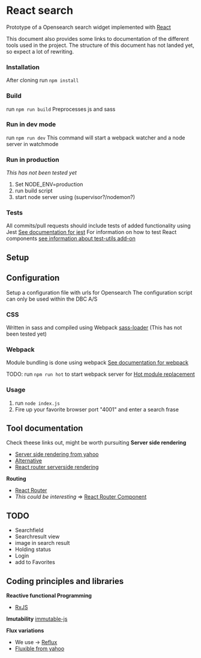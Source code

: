# React search

Prototype of a Opensearch search widget implemented with [React](http://facebook.github.io/react/)

This document also provides some links to documentation of the different tools used in the project. The structure of this document has not landed yet, so expect a lot of rewriting.

### Installation
After cloning run `npm install`

### Build
run `npm run build`
Preprocesses js and sass

### Run in dev mode
run `npm run dev`
This command will start a webpack watcher and a node server in watchmode

### Run in production
*This has not been tested yet*

1. Set NODE_ENV=production
2. run build script
3. start node server using (supervisor?/nodemon?)

### Tests
All commits/pull requests should include tests of added functionality using Jest
[See documentation for jest](https://facebook.github.io/jest/)
For information on how to test React components [see information about test-utils add-on](http://facebook.github.io/react/docs/test-utils.html)

## Setup

## Configuration
Setup a configuration file with urls for Opensearch
The configuration script can only be used within the DBC A/S

### CSS
Written in sass and compiled using Webpack [sass-loader](https://www.npmjs.com/package/sass-loader) (This has not been tested yet)

### Webpack
Module bundling is done using webpack
[See documentation for webpack](http://webpack.github.io/docs/)

TODO: run `npm run hot` to start webpack server for [Hot module replacement](http://webpack.github.io/docs/hot-module-replacement.html)

### Usage
1. run `node index.js`
2. Fire up your favorite browser port "4001" and enter a search frase

## Tool documentation
Check theese links out, might be worth pursuiting
**Server side rendering**
* [Server side rendering from yahoo](https://github.com/yahoo/dispatchr)
* [Alternative](https://gist.github.com/koistya/24715d295fbf710d1e24)
* [React router serverside rendering](http://andreypopp.viewdocs.io/react-router-component/server-side)

**Routing**
* [React Router](https://github.com/rackt/react-router)
* _This could be interesting_ => [React Router Component](http://andreypopp.viewdocs.io/react-router-component)

## TODO
- Searchfield
- Searchresult view
- image in search result
- Holding status
- Login
- add to Favorites

## Coding principles and libraries
**Reactive functional Programming**
* [RxJS](https://github.com/Reactive-Extensions/RxJS)

**Imutability**
[immutable-js](https://github.com/facebook/immutable-js)

**Flux variations**
* We use -> [Reflux](https://github.com/spoike/refluxjs)
* [Fluxible from yahoo](https://github.com/yahoo/fluxible)
